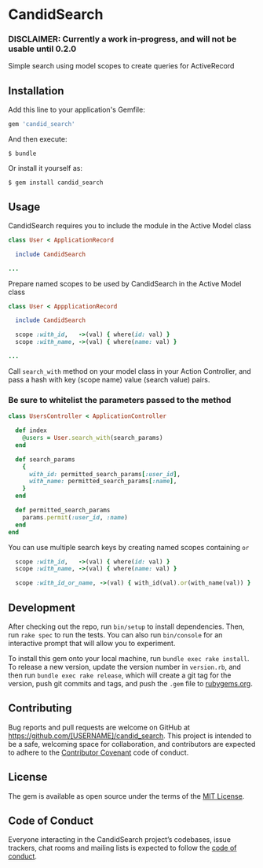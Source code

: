 # CandidSearch

### DISCLAIMER: Currently a work in-progress, and will not be usable until 0.2.0

Simple search using model scopes to create queries for ActiveRecord

## Installation

Add this line to your application's Gemfile:

```ruby
gem 'candid_search'
```

And then execute:

    $ bundle

Or install it yourself as:

    $ gem install candid_search

## Usage

CandidSearch requires you to include the module in the Active Model class
```ruby
class User < ApplicationRecord

  include CandidSearch

...

```

Prepare named scopes to be used by CandidSearch in the Active Model class
```ruby
class User < AppplicationRecord

  include CandidSearch

  scope :with_id,   ->(val) { where(id: val) }
  scope :with_name, ->(val) { where(name: val) }

...

```


Call `search_with` method on your model class in your Action Controller,
and pass a hash with key (scope name) value (search value) pairs.
### Be sure to whitelist the parameters passed to the method
```ruby
class UsersController < ApplicationController

  def index
    @users = User.search_with(search_params)
  end

  def search_params
    {
      with_id: permitted_search_params[:user_id],
      with_name: permitted_search_params[:name],
    }
  end

  def permitted_search_params
    params.permit(:user_id, :name)
  end
end
```

You can use multiple search keys by creating named scopes containing `or`
```ruby
  scope :with_id,   ->(val) { where(id: val) }
  scope :with_name, ->(val) { where(name: val) }

  scope :with_id_or_name, ->(val) { with_id(val).or(with_name(val)) }
```


## Development

After checking out the repo, run `bin/setup` to install dependencies. Then, run `rake spec` to run the tests. You can also run `bin/console` for an interactive prompt that will allow you to experiment.

To install this gem onto your local machine, run `bundle exec rake install`. To release a new version, update the version number in `version.rb`, and then run `bundle exec rake release`, which will create a git tag for the version, push git commits and tags, and push the `.gem` file to [rubygems.org](https://rubygems.org).

## Contributing

Bug reports and pull requests are welcome on GitHub at https://github.com/[USERNAME]/candid_search. This project is intended to be a safe, welcoming space for collaboration, and contributors are expected to adhere to the [Contributor Covenant](http://contributor-covenant.org) code of conduct.

## License

The gem is available as open source under the terms of the [MIT License](http://opensource.org/licenses/MIT).

## Code of Conduct

Everyone interacting in the CandidSearch project’s codebases, issue trackers, chat rooms and mailing lists is expected to follow the [code of conduct](https://github.com/[USERNAME]/candid_search/blob/master/CODE_OF_CONDUCT.md).
